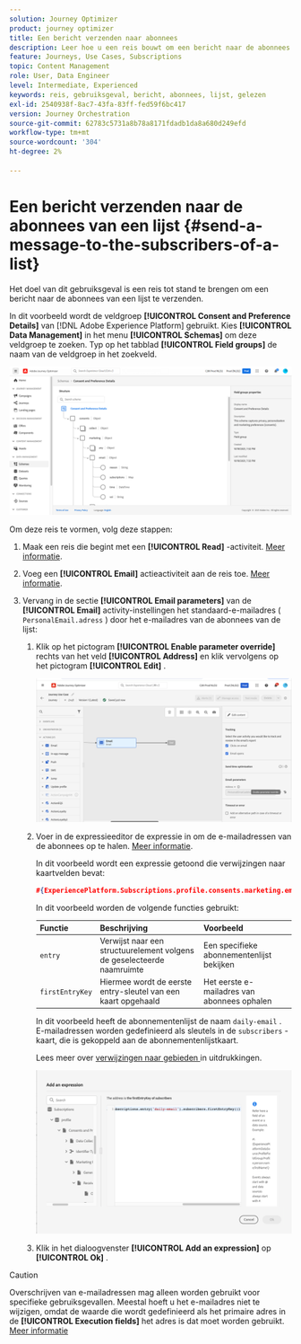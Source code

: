 ```yaml
---
solution: Journey Optimizer
product: journey optimizer
title: Een bericht verzenden naar abonnees
description: Leer hoe u een reis bouwt om een bericht naar de abonnees van een lijst te verzenden
feature: Journeys, Use Cases, Subscriptions
topic: Content Management
role: User, Data Engineer
level: Intermediate, Experienced
keywords: reis, gebruiksgeval, bericht, abonnees, lijst, gelezen
exl-id: 2540938f-8ac7-43fa-83ff-fed59f6bc417
version: Journey Orchestration
source-git-commit: 62783c5731a8b78a8171fdadb1da8a680d249efd
workflow-type: tm+mt
source-wordcount: '304'
ht-degree: 2%

---
```


# Een bericht verzenden naar de abonnees van een lijst {#send-a-message-to-the-subscribers-of-a-list}

Het doel van dit gebruiksgeval is een reis tot stand te brengen om een bericht naar de abonnees van een lijst te verzenden.

In dit voorbeeld wordt de veldgroep **[!UICONTROL Consent and Preference Details]** van [!DNL Adobe Experience Platform] gebruikt. Kies **[!UICONTROL Data Management]** in het menu **[!UICONTROL Schemas]** om deze veldgroep te zoeken. Typ op het tabblad **[!UICONTROL Field groups]** de naam van de veldgroep in het zoekveld.

![ Deze gebiedsgroep omvat het abonnementselement ](assets/consent-and-preference-details-field-group.png)

Om deze reis te vormen, volg deze stappen:

1. Maak een reis die begint met een **[!UICONTROL Read]** -activiteit. [Meer informatie](journey-gs.md).
1. Voeg een **[!UICONTROL Email]** actieactiviteit aan de reis toe. [Meer informatie](journeys-message.md).
1. Vervang in de sectie **[!UICONTROL Email parameters]** van de **[!UICONTROL Email]** activity-instellingen het standaard-e-mailadres ( `PersonalEmail.adress` ) door het e-mailadres van de abonnees van de lijst:

   1. Klik op het pictogram **[!UICONTROL Enable parameter override]** rechts van het veld **[!UICONTROL Address]** en klik vervolgens op het pictogram **[!UICONTROL Edit]** .

      ![](assets/message-to-subscribers-uc-1.png)

   1. Voer in de expressieeditor de expressie in om de e-mailadressen van de abonnees op te halen. [Meer informatie](expression/expressionadvanced.md).

      In dit voorbeeld wordt een expressie getoond die verwijzingen naar kaartvelden bevat:

      ```json
      #{ExperiencePlatform.Subscriptions.profile.consents.marketing.email.subscriptions.entry('daily-email').subscribers.firstEntryKey()}
      ```

      In dit voorbeeld worden de volgende functies gebruikt:

      | Functie | Beschrijving | Voorbeeld |
      | --- | --- | --- |
      | `entry` | Verwijst naar een structuurelement volgens de geselecteerde naamruimte | Een specifieke abonnementenlijst bekijken |
      | `firstEntryKey` | Hiermee wordt de eerste entry-sleutel van een kaart opgehaald | Het eerste e-mailadres van abonnees ophalen |

      In dit voorbeeld heeft de abonnementenlijst de naam `daily-email` . E-mailadressen worden gedefinieerd als sleutels in de `subscribers` -kaart, die is gekoppeld aan de abonnementenlijstkaart.

      Lees meer over [ verwijzingen naar gebieden ](expression/field-references.md) in uitdrukkingen.

      ![](assets/message-to-subscribers-uc-2.png)

   1. Klik in het dialoogvenster **[!UICONTROL Add an expression]** op **[!UICONTROL Ok]** .

>[!CAUTION]
>
>Overschrijven van e-mailadressen mag alleen worden gebruikt voor specifieke gebruiksgevallen. Meestal hoeft u het e-mailadres niet te wijzigen, omdat de waarde die wordt gedefinieerd als het primaire adres in de **[!UICONTROL Execution fields]** het adres is dat moet worden gebruikt. [Meer informatie](../configuration/primary-email-addresses.md)
